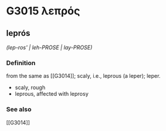 # G3015 λεπρός

## leprós

_(lep-ros' | leh-PROSE | lay-PROSE)_

### Definition

from the same as [[G3014]]; scaly, i.e., leprous (a leper); leper.

- scaly, rough
- leprous, affected with leprosy

### See also

[[G3014]]

